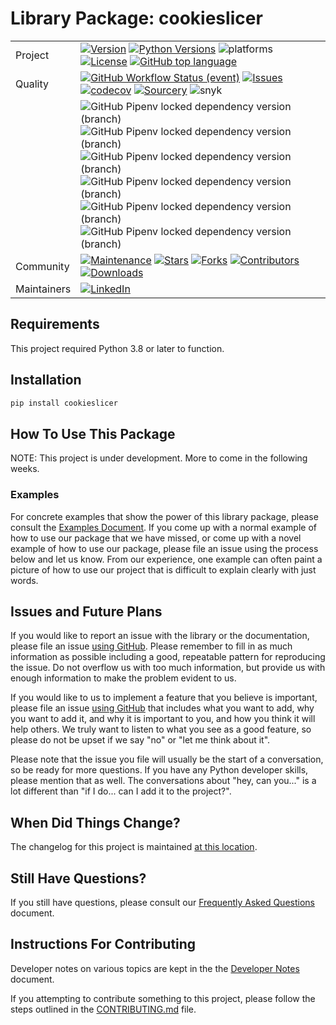 # Library Package: cookieslicer

|   |   |
|---|---|
|Project|[![Version](https://img.shields.io/pypi/v/cookieslicer.svg)](https://pypi.org/project/cookieslicer)  [![Python Versions](https://img.shields.io/pypi/pyversions/cookieslicer.svg)](https://pypi.org/project/cookieslicer)  ![platforms](https://img.shields.io/badge/platform-windows%20%7C%20macos%20%7C%20linux-lightgrey)  [![License](https://img.shields.io/github/license/jackdewinter/cookieslicer.svg)](https://github.com/jackdewinter/cookieslicer/blob/main/LICENSE.txt)  [![GitHub top language](https://img.shields.io/github/languages/top/jackdewinter/cookieslicer)](https://github.com/jackdewinter/cookieslicer)|
|Quality|[![GitHub Workflow Status (event)](https://img.shields.io/github/workflow/status/jackdewinter/cookieslicer/Main)](https://github.com/jackdewinter/cookieslicer/actions/workflows/main.yml)  [![Issues](https://img.shields.io/github/issues/jackdewinter/cookieslicer.svg)](https://github.com/jackdewinter/cookieslicer/issues)  [![codecov](https://codecov.io/gh/jackdewinter/cookieslicer/branch/main/graph/badge.svg?token=PD5TKS8NQQ)](https://codecov.io/gh/jackdewinter/cookieslicer)  [![Sourcery](https://img.shields.io/badge/Sourcery-enabled-brightgreen)](https://sourcery.ai)  ![snyk](https://img.shields.io/snyk/vulnerabilities/github/jackdewinter/cookieslicer) |
|  |![GitHub Pipenv locked dependency version (branch)](https://img.shields.io/github/pipenv/locked/dependency-version/jackdewinter/cookieslicer/black/main)  ![GitHub Pipenv locked dependency version (branch)](https://img.shields.io/github/pipenv/locked/dependency-version/jackdewinter/cookieslicer/flake8/main)  ![GitHub Pipenv locked dependency version (branch)](https://img.shields.io/github/pipenv/locked/dependency-version/jackdewinter/cookieslicer/pylint/main)  ![GitHub Pipenv locked dependency version (branch)](https://img.shields.io/github/pipenv/locked/dependency-version/jackdewinter/cookieslicer/mypy/main)  ![GitHub Pipenv locked dependency version (branch)](https://img.shields.io/github/pipenv/locked/dependency-version/jackdewinter/cookieslicer/pyroma/main)  ![GitHub Pipenv locked dependency version (branch)](https://img.shields.io/github/pipenv/locked/dependency-version/jackdewinter/cookieslicer/pre-commit/main)|
|Community|[![Maintenance](https://img.shields.io/badge/Maintained%3F-yes-green.svg)](https://github.com/jackdewinter/cookieslicer/graphs/commit-activity) [![Stars](https://img.shields.io/github/stars/jackdewinter/cookieslicer.svg)](https://github.com/jackdewinter/cookieslicer/stargazers)  [![Forks](https://img.shields.io/github/forks/jackdewinter/cookieslicer.svg)](https://github.com/jackdewinter/cookieslicer/network/members)  [![Contributors](https://img.shields.io/github/contributors/jackdewinter/cookieslicer.svg)](https://github.com/jackdewinter/cookieslicer/graphs/contributors)  [![Downloads](https://img.shields.io/pypi/dm/cookieslicer.svg)](https://pypistats.org/packages/cookieslicer)|
|Maintainers|[![LinkedIn](https://img.shields.io/badge/-LinkedIn-black.svg?logo=linkedin&colorB=555)](https://www.linkedin.com/in/jackdewinter/)|

## Requirements

This project required Python 3.8 or later to function.

## Installation

```sh
pip install cookieslicer
```

## How To Use This Package

NOTE: This project is under development.  More to come in the following weeks.

### Examples

For concrete examples that show the power of this library package, please consult
the [Examples Document](./docs/examples.md).  If you come up with a normal example
of how to use our package that we have missed, or come up with a novel example of
how to use our package, please file an issue using the process below and let us
know. From our experience, one example can often paint a picture of how to use our
project that is difficult to explain clearly with just words.

## Issues and Future Plans

If you would like to report an issue with the library or the documentation, please
file an issue [using GitHub](https://github.com/jackdewinter/cookieslicer/issues).
Please remember to fill in as much information as possible including a good, repeatable
pattern for reproducing the issue.  Do not overflow us with too much information,
but provide us with enough information to make the problem evident to us.

If you would like to us to implement a feature that you believe is important, please
file an issue [using GitHub](https://github.com/jackdewinter/cookieslicer/issues)
that includes what you want to add, why you want to add it, and why it is important
to you, and how you think it will help others.  We truly want to listen to what
you see as a good feature, so please do not be upset if we say "no" or "let me
think about it".

Please note that the issue you file will usually be the start of a conversation,
so be ready for more questions.  If you have any Python developer skills, please
mention that as well.  The conversations about "hey, can you..." is a lot different
than "if I do... can I add it to the project?".

## When Did Things Change?

The changelog for this project is maintained [at this location](/changelog.md).

## Still Have Questions?

If you still have questions, please consult our
[Frequently Asked Questions](/docs/faq.md) document.

## Instructions For Contributing

Developer notes on various topics are kept in the the
[Developer Notes](/docs/developer.md) document.

If you attempting to contribute something to this project,
please follow the steps outlined in the
[CONTRIBUTING.md](/CONTRIBUTING.md) file.
